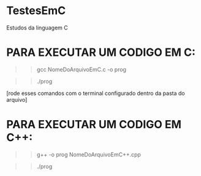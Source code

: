 # TestesEmC

Estudos da linguagem C

# PARA EXECUTAR UM CODIGO EM C:

> > gcc NomeDoArquivoEmC.c -o prog

> > ./prog

[rode esses comandos com o terminal configurado dentro da pasta do arquivo]

# PARA EXECUTAR UM CODIGO EM C++:

> > g++ -o prog NomeDoArquivoEmC++.cpp

> > ./prog
